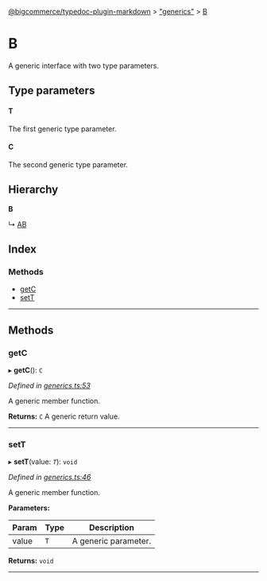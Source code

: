 [@bigcommerce/typedoc-plugin-markdown](../README.md) > ["generics"](../modules/_generics_.md) > [B](../interfaces/_generics_.b.md)

# B

A generic interface with two type parameters.

## Type parameters

#### T 

The first generic type parameter.

#### C 

The second generic type parameter.

## Hierarchy

**B**

↳  [AB](_generics_.ab.md)

## Index

### Methods

* [getC](_generics_.b.md#getc)
* [setT](_generics_.b.md#sett)

---

## Methods

<a id="getc"></a>

###  getC

▸ **getC**(): `C`

*Defined in [generics.ts:53](https://github.com/bigcommerce/typedoc-plugin-markdown/blob/master/test/src/generics.ts#L53)*

A generic member function.

**Returns:** `C`
A generic return value.

___
<a id="sett"></a>

###  setT

▸ **setT**(value: *`T`*): `void`

*Defined in [generics.ts:46](https://github.com/bigcommerce/typedoc-plugin-markdown/blob/master/test/src/generics.ts#L46)*

A generic member function.

**Parameters:**

| Param | Type | Description |
| ------ | ------ | ------ |
| value | `T` |  A generic parameter. |

**Returns:** `void`

___

